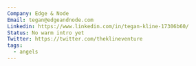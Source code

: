 ```yaml
---
Company: Edge & Node
Email: tegan@edgeandnode.com
Linkedin: https://www.linkedin.com/in/tegan-kline-17306b60/
Status: No warm intro yet
Twitter: https://twitter.com/theklineventure
tags:
  - angels
---
```

